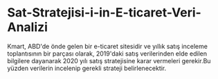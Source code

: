 # Sat-Stratejisi-i-in-E-ticaret-Veri-Analizi
Kmart, ABD'de önde gelen bir e-ticaret sitesidir ve yıllık satış inceleme toplantısının bir parçası olarak, 2019'daki satış verilerinden elde edilen bilgilere dayanarak 2020 yılı satış stratejisine karar vermeleri gerekir.Bu yüzden verilerin incelenip gerekli strateji belirlenecektir.

